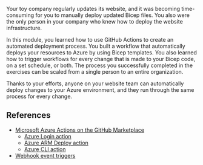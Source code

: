 Your toy company regularly updates its website, and it was becoming time-consuming for you to manually deploy updated Bicep files. You also were the only person in your company who knew how to deploy the website infrastructure.

In this module, you learned how to use GitHub Actions to create an automated deployment process. You built a workflow that automatically deploys your resources to Azure by using Bicep templates. You also learned how to trigger workflows for every change that is made to your Bicep code, on a set schedule, or both. The process you successfully completed in the exercises can be scaled from a single person to an entire organization.

Thanks to your efforts, anyone on your website team can automatically deploy changes to your Azure environment, and they run through the same process for every change.

## References

- [Microsoft Azure Actions on the GitHub Marketplace](https://github.com/marketplace?type=actions&query=azure&verification=verified_creator)
  - [Azure Login action](https://github.com/marketplace/actions/azure-login)
  - [Azure ARM Deploy action](https://github.com/marketplace/actions/deploy-azure-resource-manager-arm-template#example-on-how-to-use-failonstderr)
  - [Azure CLI action](https://github.com/marketplace/actions/azure-cli-action)
- [Webhook event triggers](https://docs.github.com/actions/reference/events-that-trigger-workflows)